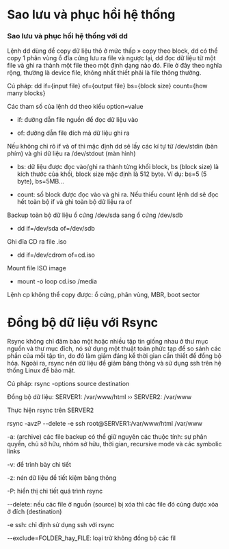 # Sao lưu và phục hồi hệ thống

### Sao lưu và phục hồi hệ thống với dd


Lệnh dd dùng để copy dữ liệu thô ở mức thấp » copy theo block, dd có thể copy 1 phân vùng ổ 
đĩa cứng lưu ra file và ngược lại, dd đọc dữ liệu từ một file và ghi ra thành một file theo một 
định dạng nào đó. File ở đây theo nghĩa rộng, thường là device file, không nhất thiết phải là file 
thông thường.

Cú pháp: dd if={input file} of={output file} bs={block size} count={how many blocks}

Các tham số của lệnh dd theo kiểu option=value

- if: đường dẫn file nguồn để đọc dữ liệu vào

- of: đường dẫn file đích mà dữ liệu ghi ra

Nếu không chỉ rõ if và of thì mặc định dd sẽ lấy các kí tự từ /dev/stdin (bàn phím) và ghi 
dữ liệu ra /dev/stdout (màn hình)

- bs: dữ liệu được đọc vào/ghi ra thành từng khối block, bs (block size) là kích thước của 
khối, block size mặc định là 512 byte. Ví dụ: bs=5 (5 byte), bs=5MB…

- count: số block được đọc vào và ghi ra. Nếu thiếu count lệnh dd sẽ đọc hết toàn bộ if và 
ghi toàn bộ dữ liệu ra of

Backup toàn bộ dữ liệu ổ cứng /dev/sda sang ổ cứng /dev/sdb

 - dd if=/dev/sda of=/dev/sdb

Ghi đĩa CD ra file .iso

 - dd if=/dev/cdrom of=cd.iso

Mount file ISO image

 - mount -o loop cd.iso /media

Lệnh cp không thể copy được: ổ cứng, phân vùng, MBR, boot sector

# Đồng bộ dữ liệu với Rsync

Rsync không chỉ đảm bảo một hoặc nhiều tập tin giống nhau ở thư mục nguồn và thư mục đích, 
nó sử dụng một thuật toán phức tạp để so sánh các phần của mỗi tập tin, do đó làm giảm đáng kể 
thời gian cần thiết để đồng bộ hóa. Ngoài ra, rsync nén dữ liệu để giảm băng thông và sử dụng 
ssh trên hệ thống Linux để bảo mật.

Cú pháp: rsync -options source destination

Đồng bộ dữ liệu: SERVER1: /var/www/html ›› SERVER2: /var/www

Thực hiện rsync trên SERVER2

 rsync -avzP --delete -e ssh root@SERVER1:/var/www/html /var/www

-a: (archive) các file backup có thể giữ nguyên các thuộc tính: sự phân quyền, chủ sở hữu, nhóm 
sở hữu, thời gian, recursive mode và các symbolic links

-v: để trình bày chi tiết

-z: nén dữ liệu để tiết kiệm băng thông

-P: hiển thị chi tiết quá trình rsync

--delete: nếu các file ở nguồn (source) bị xóa thì các file đó củng được xóa ở đích (destination)

-e ssh: chỉ định sử dụng ssh với rsync

--exclude=FOLDER_hay_FILE: loại trừ không đồng bộ các fil




